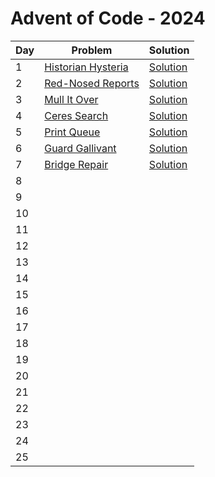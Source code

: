 # Advent of Code - 2024

| Day | Problem                                                | Solution                                       |
| --- | ------------------------------------------------------ | ---------------------------------------------- |
| 1   | [Historian Hysteria](./1-historian-hysteria/README.md) | [Solution](./1-historian-hysteria/solution.js) |
| 2   | [Red-Nosed Reports](./2-red-nosed-reports/README.md)   | [Solution](./2-red-nosed-reports/solution.js)  |
| 3   | [Mull It Over](./3-mull-it-over/README.md)             | [Solution](./3-mull-it-over/solution.js)       |
| 4   | [Ceres Search](./4-ceres-search/README.md)             | [Solution](./4-ceres-search/solution.js)       |
| 5   | [Print Queue](./5-print-queue/README.md)               | [Solution](./5-print-queue/solution.js)        |
| 6   | [Guard Gallivant](./6-guard-gallivant/README.md)       | [Solution](./6-guard-gallivant/solution.js)    |
| 7   | [Bridge Repair](./7-bridge-repair/README.md)           | [Solution](./7-bridge-repair/solution.js)      |
| 8   |                                                        |                                                |
| 9   |                                                        |                                                |
| 10  |                                                        |                                                |
| 11  |                                                        |                                                |
| 12  |                                                        |                                                |
| 13  |                                                        |                                                |
| 14  |                                                        |                                                |
| 15  |                                                        |                                                |
| 16  |                                                        |                                                |
| 17  |                                                        |                                                |
| 18  |                                                        |                                                |
| 19  |                                                        |                                                |
| 20  |                                                        |                                                |
| 21  |                                                        |                                                |
| 22  |                                                        |                                                |
| 23  |                                                        |                                                |
| 24  |                                                        |                                                |
| 25  |                                                        |                                                |

